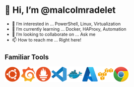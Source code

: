 # 👋 Hi, I’m @malcolmradelet
- 👀 I’m interested in ... PowerShell, Linux, Virtualization
- 🌱 I’m currently learning ... Docker, HAProxy, Automation
- 💞️ I’m looking to collaborate on ... Ask me
- 📫 How to reach me ... Right here!

## Familiar Tools

<img align="left" alt="Ubuntu" width="50px" src="https://raw.githubusercontent.com/devicons/devicon/v2.14.0/icons/ubuntu/ubuntu-plain.svg" />
<img align="left" alt="Grafana" width="50px" src="https://raw.githubusercontent.com/devicons/devicon/master/icons/grafana/grafana-original.svg" />
<img align="left" alt="Prometheus" width="50px" src="https://raw.githubusercontent.com/devicons/devicon/master/icons/prometheus/prometheus-original.svg" />
<img align="left" alt="Visual Studio Code" width="50px" src="https://raw.githubusercontent.com/devicons/devicon/v2.14.0/icons/vscode/vscode-original.svg" />
<img align="left" alt="Docker" width="50px" src="https://raw.githubusercontent.com/devicons/devicon/v2.14.0/icons/docker/docker-original.svg" />
<img align="left" alt="Azure" width="50px" src="https://raw.githubusercontent.com/devicons/devicon/v2.14.0/icons/azure/azure-original.svg" />
<img align="left" alt="AWS" width="50px" src="https://raw.githubusercontent.com/devicons/devicon/v2.14.0/icons/amazonwebservices/amazonwebservices-original.svg" />
<img align="left" alt="Chrome" width="50px" src="https://raw.githubusercontent.com/devicons/devicon/v2.14.0/icons/chrome/chrome-original.svg" />
<!---
malcolmradelet/malcolmradelet is a ✨ special ✨ repository because its `README.md` (this file) appears on your GitHub profile.
You can click the Preview link to take a look at your changes.
--->
